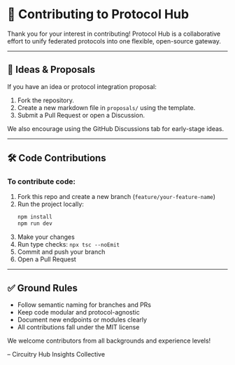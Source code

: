 # 🤝 Contributing to Protocol Hub

Thank you for your interest in contributing! Protocol Hub is a collaborative effort to unify federated protocols into one flexible, open-source gateway.

---

## 🧠 Ideas & Proposals

If you have an idea or protocol integration proposal:

1. Fork the repository.
2. Create a new markdown file in `proposals/` using the template.
3. Submit a Pull Request or open a Discussion.

We also encourage using the GitHub Discussions tab for early-stage ideas.

---

## 🛠 Code Contributions

### To contribute code:

1. Fork this repo and create a new branch (`feature/your-feature-name`)
2. Run the project locally:
   ```bash
   npm install
   npm run dev
   ```
3. Make your changes
4. Run type checks: `npx tsc --noEmit`
5. Commit and push your branch
6. Open a Pull Request

---

## ✅ Ground Rules

- Follow semantic naming for branches and PRs
- Keep code modular and protocol-agnostic
- Document new endpoints or modules clearly
- All contributions fall under the MIT license

We welcome contributors from all backgrounds and experience levels!

– Circuitry Hub Insights Collective
